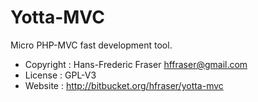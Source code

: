Yotta-MVC
=========

Micro PHP-MVC fast development tool.

 * Copyright : Hans-Frederic Fraser hffraser@gmail.com
 * License : GPL-V3
 * Website : http://bitbucket.org/hfraser/yotta-mvc